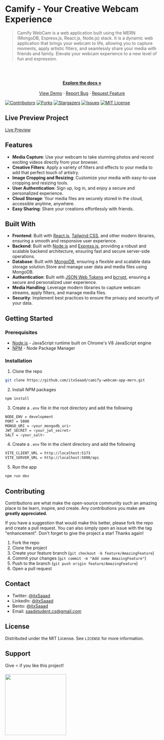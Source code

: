 # Camify - Your Creative Webcam Experience

> Camify WebCam is a web application built using the MERN (MongoDB, Express.js, React.js, Node.js) stack. It is a dynamic web application that brings your webcam to life, allowing you to capture moments, apply artistic filters, and seamlessly share your media with friends and family. Elevate your webcam experience to a new level of fun and expression.

<br />
<div align="center">
  <p align="center">
    <br />
    <a href="https://github.com/itxSaaad/camify-webcam-app-mern">
    <strong>Explore the docs »</strong></a>
    <br />
    <br />
    <a href="https://camify-webcam-app-mern.vercel.app/">View Demo</a>
    ·
    <a href="https://github.com/itxSaaad/camify-webcam-app-mern/issues">Report Bug</a>
    ·
    <a href="https://github.com/itxSaaad/camify-webcam-app-mern/issues">Request Feature</a>
  </p>
</div>

[![Contributors][contributors-shield]][contributors-url]
[![Forks][forks-shield]][forks-url]
[![Stargazers][stars-shield]][stars-url]
[![Issues][issues-shield]][issues-url]
[![MIT License][license-shield]][license-url]

## Live Preview Project

[Live Preview](https://camify-webcam-app-mern.vercel.app/)

## Features

- **Media Capture**: Use your webcam to take stunning photos and record exciting videos directly from your browser.
- **Creative Filters**: Apply a variety of filters and effects to your media to add that perfect touch of artistry.
- **Image Cropping and Resizing**: Customize your media with easy-to-use cropping and resizing tools.
- **User Authentication**: Sign up, log in, and enjoy a secure and personalized experience.
- **Cloud Storage**: Your media files are securely stored in the cloud, accessible anytime, anywhere.
- **Easy Sharing**: Share your creations effortlessly with friends.

## Built With

- **Frontend**: Built with [React.js](https://reactjs.org/), [Tailwind CSS](https://tailwindcss.com/), and other modern libraries, ensuring a smooth and responsive user experience.
- **Backend**: Built with [Node.js](https://nodejs.org/en/) and [Express.js](https://expressjs.com/), providing a robust and scalable backend architecture, ensuring fast and secure server-side operations.
- **Database**: Built with [MongoDB](https://www.mongodb.com/), ensuring a flexible and scalable data storage solution.Store and manage user data and media files using MongoDB.
- **Authentication**: Built with [JSON Web Tokens](https://jwt.io/) and [bcrypt](https://www.npmjs.com/package/bcrypt), ensuring a secure and personalized user experience.
- **Media Handling**: Leverage modern libraries to capture webcam streams, apply filters, and manage media files.
- **Security**: Implement best practices to ensure the privacy and security of your data.

## Getting Started

### Prerequisites

- [Node.js](https://nodejs.org/en/) - JavaScript runtime built on Chrome's V8 JavaScript engine
- [NPM](https://www.npmjs.com/) - Node Package Manager

### Installation

1. Clone the repo

```sh
git clone https://github.com/itxSaaad/camify-webcam-app-mern.git
```

2. Install NPM packages

```sh
npm install
```

3. Create a `.env` file in the root directory and add the following

```sh
NODE_ENV = development
PORT = 5000
MONGO_URI = <your_mongodb_uri>
JWT_SECRET = <your_jwt_secret>
SALT = <your_salt>

```

4. Create a `.env` file in the client directory and add the following

```sh
VITE_CLIENT_URL = http://localhost:5173
VITE_SERVER_URL = http://localhost:5000/api
```

5. Run the app

```sh
npm run dev
```

## Contributing

Contributions are what make the open-source community such an amazing place to be learn, inspire, and create. Any contributions you make are **greatly appreciated**.

If you have a suggestion that would make this better, please fork the repo and create a pull request. You can also simply open an issue with the tag "enhancement".
Don't forget to give the project a star! Thanks again!

1. Fork the repo
2. Clone the project
3. Create your feature branch (`git checkout -b feature/AmazingFeature`)
4. Commit your changes (`git commit -m "Add some AmazingFeature"`)
5. Push to the branch (`git push origin feature/AmazingFeature`)
6. Open a pull request

## Contact

- Twitter: [@itxSaaad](https://twitter.com/itxSaaad)
- LinkedIn: [@itxSaaad](https://www.linkedin.com/in/itxsaaad/)
- Bento: [@itxSaaad](https://bento.me/itxsaaad)
- Email: [saadstudent.cs@gmail.com](mailto:saadstudent.cs@gmail.com)

## License

Distributed under the MIT License. See `LICENSE` for more information.

## Support

Give ⭐️ if you like this project!

<a href="https://www.buymeacoffee.com/itxSaaad"><img src="https://cdn.buymeacoffee.com/buttons/v2/default-yellow.png" width="200" /></a>

<!-- MARKDOWN LINKS & IMAGES -->

[contributors-shield]: https://img.shields.io/github/contributors/itxSaaad/camify-webcam-app-mern.svg?style=for-the-badge
[contributors-url]: https://github.com/itxSaaad/camify-webcam-app-mern/graphs/contributors
[forks-shield]: https://img.shields.io/github/forks/itxSaaad/camify-webcam-app-mern.svg?style=for-the-badge
[forks-url]: https://github.com/itxSaaad/camify-webcam-app-mern/network/members
[stars-shield]: https://img.shields.io/github/stars/itxSaaad/camify-webcam-app-mern.svg?style=for-the-badge
[stars-url]: https://github.com/itxSaaad/camify-webcam-app-mern/stargazers
[issues-shield]: https://img.shields.io/github/issues/itxSaaad/camify-webcam-app-mern.svg?style=for-the-badge
[issues-url]: https://github.com/itxSaaad/camify-webcam-app-mern/issues
[license-shield]: https://img.shields.io/github/license/itxSaaad/camify-webcam-app-mern.svg?style=for-the-badge
[license-url]: https://github.com/itxSaaad/camify-webcam-app-mern/blob/main/LICENSE.md
